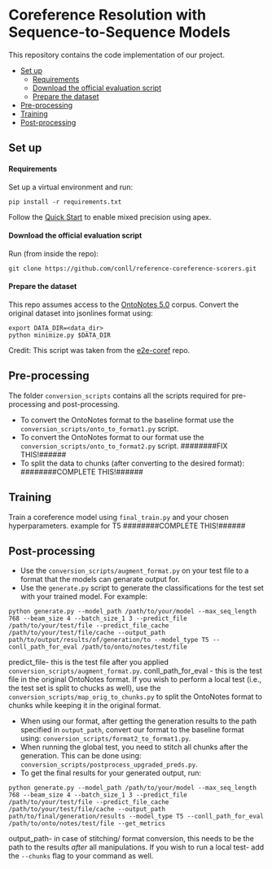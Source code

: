 # Coreference Resolution with Sequence-to-Sequence Models

This repository contains the code implementation of our project.

- [Set up](#set-up)
  * [Requirements](#requirements)
  * [Download the official evaluation script](#download-the-official-evaluation-script)
  * [Prepare the dataset](#prepare-the-dataset)
- [Pre-processing](#Pre-processing)
- [Training](#training)
- [Post-processing](#Post-processing)

## Set up

#### Requirements
Set up a virtual environment and run: 
```
pip install -r requirements.txt
```

Follow the [Quick Start](https://github.com/NVIDIA/apex) to enable mixed precision using apex.

#### Download the official evaluation script
Run (from inside the repo):
 
```
git clone https://github.com/conll/reference-coreference-scorers.git
```

#### Prepare the dataset

This repo assumes access to the [OntoNotes 5.0](https://catalog.ldc.upenn.edu/LDC2013T19) corpus.
Convert the original dataset into jsonlines format using:
```
export DATA_DIR=<data_dir>
python minimize.py $DATA_DIR
``` 
Credit: This script was taken from the [e2e-coref](https://github.com/kentonl/e2e-coref/) repo.

## Pre-processing
The folder `conversion_scripts` contains all the scripts required for pre-processing and post-processing.
- To convert the OntoNotes format to the baseline format use the `conversion_scripts/onto_to_format1.py` script.
- To convert the OntoNotes format to our format use the `conversion_scripts/onto_to_format2.py` script. ########FIX THIS!######
- To split the data to chunks (after converting to the desired format):  ########COMPLETE THIS!######

## Training
Train a coreference model using `final_train.py` and your chosen hyperparameters. example for T5 ########COMPLETE THIS!######

## Post-processing
- Use the `conversion_scripts/augment_format.py` on your test file to a format that the models can genarate output for.
- Use the `generate.py` script to generate the classifications for the test set with your trained model. For example:
```
python generate.py --model_path /path/to/your/model --max_seq_length 768 --beam_size 4 --batch_size_1 3 --predict_file /path/to/your/test/file --predict_file_cache /path/to/your/test/file/cache --output_path path/to/output/results/of/generation/to --model_type T5 --conll_path_for_eval /path/to/onto/notes/test/file
```
predict_file- this is the test file after you applied `conversion_scripts/augment_format.py`.
conll_path_for_eval - this is the test file in the original OntoNotes format. If you wish to perform a local test (i.e., the test set is split to chucks as well), use the `conversion_scripts/map_orig_to_chunks.py` to split the OntoNotes format to chunks while keeping it in the original format.

- When using our format, after getting the generation results to the path specified in `output_path`, convert our format to the baseline format using: `conversion_scripts/format2_to_format1.py`.
- When running the global test, you need to stitch all chunks after the generation. This can be done using: `conversion_scripts/postprocess_upgraded_preds.py`.
- To get the final results for your generated output, run:
```
python generate.py --model_path /path/to/your/model --max_seq_length 768 --beam_size 4 --batch_size_1 3 --predict_file /path/to/your/test/file --predict_file_cache /path/to/your/test/file/cache --output_path path/to/final/generation/results --model_type T5 --conll_path_for_eval /path/to/onto/notes/test/file --get_metrics
```
output_path- in case of stitching/ format conversion, this needs to be the path to the results *after* all manipulations.
If you wish to run a local test- add the `--chunks` flag to your command as well. 


